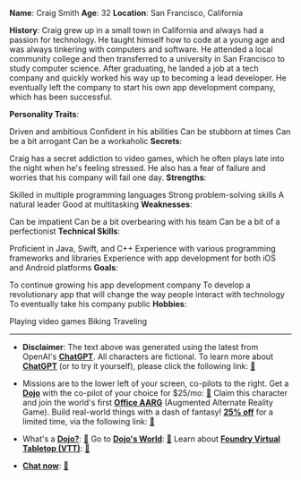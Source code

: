 **Name**: Craig Smith
**Age**: 32
**Location**: San Francisco, California

**History**:
Craig grew up in a small town in California and always had a passion for technology. He taught himself how to code at a young age and was always tinkering with computers and software. He attended a local community college and then transferred to a university in San Francisco to study computer science. After graduating, he landed a job at a tech company and quickly worked his way up to becoming a lead developer. He eventually left the company to start his own app development company, which has been successful.

**Personality Traits**:

Driven and ambitious
Confident in his abilities
Can be stubborn at times
Can be a bit arrogant
Can be a workaholic
**Secrets**:

Craig has a secret addiction to video games, which he often plays late into the night when he's feeling stressed.
He also has a fear of failure and worries that his company will fail one day.
**Strengths**:

Skilled in multiple programming languages
Strong problem-solving skills
A natural leader
Good at multitasking
**Weaknesses**:

Can be impatient
Can be a bit overbearing with his team
Can be a bit of a perfectionist
**Technical Skills**:

Proficient in Java, Swift, and C++
Experience with various programming frameworks and libraries
Experience with app development for both iOS and Android platforms
**Goals**:

To continue growing his app development company
To develop a revolutionary app that will change the way people interact with technology
To eventually take his company public
**Hobbies**:

Playing video games
Biking
Traveling
 

---
* **Disclaimer**: The text above was generated using the latest from OpenAI's [**ChatGPT**](https://openai.com/blog/chatgpt/).  All characters are fictional.  To learn more about [**ChatGPT**](https://openai.com/blog/chatgpt/) (or to try it yourself), please click the following link: [:closed_book:](https://openai.com/blog/chatgpt/)

* Missions are to the lower left of your screen, co-pilots to the right. Get a [**Dojo**](https://workmates.live/marketplace) with the co-pilot of your choice for $25/mo: [:green_book:](https://workmates.live/marketplace) Claim this character and join the world's first [**Office AARG**](https://dojos.world) (Augmented Alternate Reality Game). Build real-world things with a dash of fantasy! [**25% off**](https://blog.workmates.live/deal-on-a-dojo) for a limited time, via the following link: [:green_book:](https://blog.workmates.live/deal-on-a-dojo) 

* What's a [**Dojo?**](https://workdojos.com): [:blue_book:](https://workdojos.com)  Go to [**Dojo's World**](https://dojos.world): [:blue_book:](https://dojos.world)  Learn about [**Foundry Virtual Tabletop (VTT)**](https://foundryvtt.com): [:closed_book:](https://foundryvtt.com/)

* [**Chat now**](https://chat.workmates.live/channel/support): [:ledger:](https://chat.workmates.live/channel/support)
